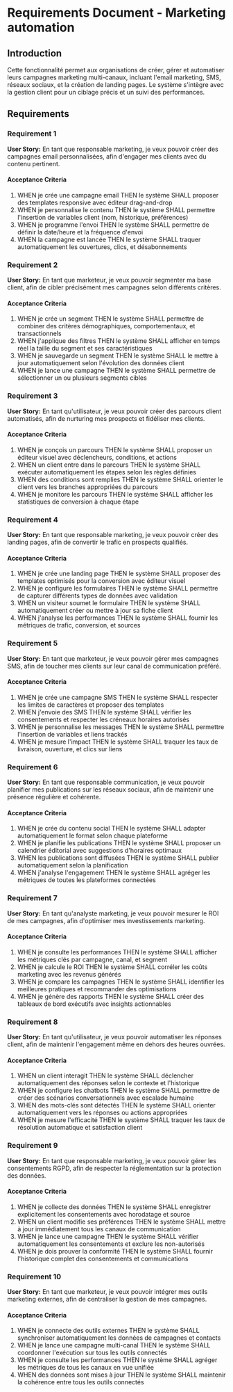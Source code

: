 # Requirements Document - Marketing automation

## Introduction

Cette fonctionnalité permet aux organisations de créer, gérer et automatiser leurs campagnes marketing multi-canaux, incluant l'email marketing, SMS, réseaux sociaux, et la création de landing pages. Le système s'intègre avec la gestion client pour un ciblage précis et un suivi des performances.

## Requirements

### Requirement 1

**User Story:** En tant que responsable marketing, je veux pouvoir créer des campagnes email personnalisées, afin d'engager mes clients avec du contenu pertinent.

#### Acceptance Criteria

1. WHEN je crée une campagne email THEN le système SHALL proposer des templates responsive avec éditeur drag-and-drop
2. WHEN je personnalise le contenu THEN le système SHALL permettre l'insertion de variables client (nom, historique, préférences)
3. WHEN je programme l'envoi THEN le système SHALL permettre de définir la date/heure et la fréquence d'envoi
4. WHEN la campagne est lancée THEN le système SHALL traquer automatiquement les ouvertures, clics, et désabonnements

### Requirement 2

**User Story:** En tant que marketeur, je veux pouvoir segmenter ma base client, afin de cibler précisément mes campagnes selon différents critères.

#### Acceptance Criteria

1. WHEN je crée un segment THEN le système SHALL permettre de combiner des critères démographiques, comportementaux, et transactionnels
2. WHEN j'applique des filtres THEN le système SHALL afficher en temps réel la taille du segment et ses caractéristiques
3. WHEN je sauvegarde un segment THEN le système SHALL le mettre à jour automatiquement selon l'évolution des données client
4. WHEN je lance une campagne THEN le système SHALL permettre de sélectionner un ou plusieurs segments cibles

### Requirement 3

**User Story:** En tant qu'utilisateur, je veux pouvoir créer des parcours client automatisés, afin de nurturing mes prospects et fidéliser mes clients.

#### Acceptance Criteria

1. WHEN je conçois un parcours THEN le système SHALL proposer un éditeur visuel avec déclencheurs, conditions, et actions
2. WHEN un client entre dans le parcours THEN le système SHALL exécuter automatiquement les étapes selon les règles définies
3. WHEN des conditions sont remplies THEN le système SHALL orienter le client vers les branches appropriées du parcours
4. WHEN je monitore les parcours THEN le système SHALL afficher les statistiques de conversion à chaque étape

### Requirement 4

**User Story:** En tant que responsable marketing, je veux pouvoir créer des landing pages, afin de convertir le trafic en prospects qualifiés.

#### Acceptance Criteria

1. WHEN je crée une landing page THEN le système SHALL proposer des templates optimisés pour la conversion avec éditeur visuel
2. WHEN je configure les formulaires THEN le système SHALL permettre de capturer différents types de données avec validation
3. WHEN un visiteur soumet le formulaire THEN le système SHALL automatiquement créer ou mettre à jour sa fiche client
4. WHEN j'analyse les performances THEN le système SHALL fournir les métriques de trafic, conversion, et sources

### Requirement 5

**User Story:** En tant que marketeur, je veux pouvoir gérer mes campagnes SMS, afin de toucher mes clients sur leur canal de communication préféré.

#### Acceptance Criteria

1. WHEN je crée une campagne SMS THEN le système SHALL respecter les limites de caractères et proposer des templates
2. WHEN j'envoie des SMS THEN le système SHALL vérifier les consentements et respecter les créneaux horaires autorisés
3. WHEN je personnalise les messages THEN le système SHALL permettre l'insertion de variables et liens trackés
4. WHEN je mesure l'impact THEN le système SHALL traquer les taux de livraison, ouverture, et clics sur liens

### Requirement 6

**User Story:** En tant que responsable communication, je veux pouvoir planifier mes publications sur les réseaux sociaux, afin de maintenir une présence régulière et cohérente.

#### Acceptance Criteria

1. WHEN je crée du contenu social THEN le système SHALL adapter automatiquement le format selon chaque plateforme
2. WHEN je planifie les publications THEN le système SHALL proposer un calendrier éditorial avec suggestions d'horaires optimaux
3. WHEN les publications sont diffusées THEN le système SHALL publier automatiquement selon la planification
4. WHEN j'analyse l'engagement THEN le système SHALL agréger les métriques de toutes les plateformes connectées

### Requirement 7

**User Story:** En tant qu'analyste marketing, je veux pouvoir mesurer le ROI de mes campagnes, afin d'optimiser mes investissements marketing.

#### Acceptance Criteria

1. WHEN je consulte les performances THEN le système SHALL afficher les métriques clés par campagne, canal, et segment
2. WHEN je calcule le ROI THEN le système SHALL corréler les coûts marketing avec les revenus générés
3. WHEN je compare les campagnes THEN le système SHALL identifier les meilleures pratiques et recommander des optimisations
4. WHEN je génère des rapports THEN le système SHALL créer des tableaux de bord exécutifs avec insights actionnables

### Requirement 8

**User Story:** En tant qu'utilisateur, je veux pouvoir automatiser les réponses client, afin de maintenir l'engagement même en dehors des heures ouvrées.

#### Acceptance Criteria

1. WHEN un client interagit THEN le système SHALL déclencher automatiquement des réponses selon le contexte et l'historique
2. WHEN je configure les chatbots THEN le système SHALL permettre de créer des scénarios conversationnels avec escalade humaine
3. WHEN des mots-clés sont détectés THEN le système SHALL orienter automatiquement vers les réponses ou actions appropriées
4. WHEN je mesure l'efficacité THEN le système SHALL traquer les taux de résolution automatique et satisfaction client

### Requirement 9

**User Story:** En tant que responsable marketing, je veux pouvoir gérer les consentements RGPD, afin de respecter la réglementation sur la protection des données.

#### Acceptance Criteria

1. WHEN je collecte des données THEN le système SHALL enregistrer explicitement les consentements avec horodatage et source
2. WHEN un client modifie ses préférences THEN le système SHALL mettre à jour immédiatement tous les canaux de communication
3. WHEN je lance une campagne THEN le système SHALL vérifier automatiquement les consentements et exclure les non-autorisés
4. WHEN je dois prouver la conformité THEN le système SHALL fournir l'historique complet des consentements et communications

### Requirement 10

**User Story:** En tant que marketeur, je veux pouvoir intégrer mes outils marketing externes, afin de centraliser la gestion de mes campagnes.

#### Acceptance Criteria

1. WHEN je connecte des outils externes THEN le système SHALL synchroniser automatiquement les données de campagnes et contacts
2. WHEN je lance une campagne multi-canal THEN le système SHALL coordonner l'exécution sur tous les outils connectés
3. WHEN je consulte les performances THEN le système SHALL agréger les métriques de tous les canaux en vue unifiée
4. WHEN des données sont mises à jour THEN le système SHALL maintenir la cohérence entre tous les outils connectés